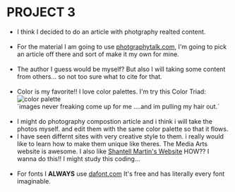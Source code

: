 <!DOCTYPE md>
<h1>PROJECT 3</h1>
<ul>
<li>I think I decided to do an article with photgraphy realted content. </li>
<br>
<li>For the material I am going to use
<a href="https://www.photographytalk.com">photgraphytalk.com</a>, I'm going to pick an article off there and sort of make it my own for mine. </li>
<br>
<li>The author I guess would be myself? But also I will taking some content from others... so not too sure what to cite for that. </li>
<br>
<li>Color is my favorite!! I love color palettes. I'm try this Color Triad:
<img src="/Users/summixalot/Documents/Homework/web-dev-hw/Project3/images/ss.png" alt="color palette"> </li>
`images never freaking come up for me ....and im pulling my hair out.`
<br>
<br>
<li> I might do photography compostion article and i think i will take the photos myself. and edit them with the same color palette so that it flows.</li>

<li>I have seen differnt sites with very creative style to them. i really would like to learn how to make them unique like theres. The Media Arts website is awesome. I also like
<a href="https://shantellmartin.art">Shantell Martin's Website</a> HOW?? I wanna do this!! I might study this coding...</li>
<br>
<li>For fonts I <b>ALWAYS</b> use <a href="https://www.dafont.com">dafont.com</a> It's free and has literally every font imaginable.
